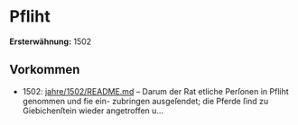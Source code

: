 # Pfliht

**Ersterwähnung:** 1502

## Vorkommen
- 1502: [jahre/1502/README.md](../jahre/1502/README.md) – Darum der
Rat etliche Perſonen in Pfliht genommen und fie ein-
zubringen ausgeſendet; die Pferde ſind zu Giebichenſtein
wieder angetroffen u...
